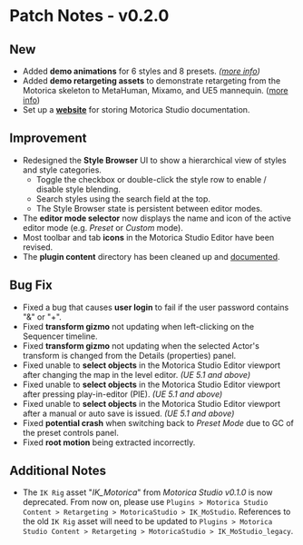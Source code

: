 # Patch Notes - v0.2.0
## New
- Added **demo animations** for 6 styles and 8 presets. *([more info](../../user-guide/included-assets/))*
- Added **demo retargeting assets** to demonstrate retargeting from the Motorica skeleton to MetaHuman, Mixamo, and UE5 mannequin. ([more info](../../user-guide/retargeting/))
- Set up a [**website**](https://motoricaai.github.io/MoStudioDocs/) for storing Motorica Studio documentation.

## Improvement
- Redesigned the **Style Browser** UI to show a hierarchical view of styles and style categories.
    - Toggle the checkbox or double-click the style row to enable / disable style blending.
    - Search styles using the search field at the top.
    - The Style Browser state is persistent between editor modes.
- The **editor mode selector** now displays the name and icon of the active editor mode (e.g. *Preset* or *Custom* mode).
- Most toolbar and tab **icons** in the Motorica Studio Editor have been revised.
- The **plugin content** directory has been cleaned up and [documented](../../user-guide/included-assets/).

## Bug Fix
- Fixed a bug that causes **user login** to fail if the user password contains "&" or "+".
- Fixed **transform gizmo** not updating when left-clicking on the Sequencer timeline.
- Fixed **transform gizmo** not updating when the selected Actor's transform is changed from the Details (properties) panel.
- Fixed unable to **select objects** in the Motorica Studio Editor viewport after changing the map in the level editor. *(UE 5.1 and above)*
- Fixed unable to **select objects** in the Motorica Studio Editor viewport after pressing play-in-editor (PIE). *(UE 5.1 and above)*
- Fixed unable to **select objects** in the Motorica Studio Editor viewport after a manual or auto save is issued. *(UE 5.1 and above)*
- Fixed **potential crash** when switching back to *Preset Mode* due to GC of the preset controls panel.
- Fixed **root motion** being extracted incorrectly.

## Additional Notes
- The `IK Rig` asset "*IK_Motorica*" from *Motorica Studio v0.1.0* is now deprecated. From now on, please use `Plugins > Motorica Studio Content > Retargeting > MotoricaStudio > IK_MoStudio`. References to the old `IK Rig` asset will need to be updated to `Plugins > Motorica Studio Content > Retargeting > MotoricaStudio > IK_MoStudio_legacy`.
